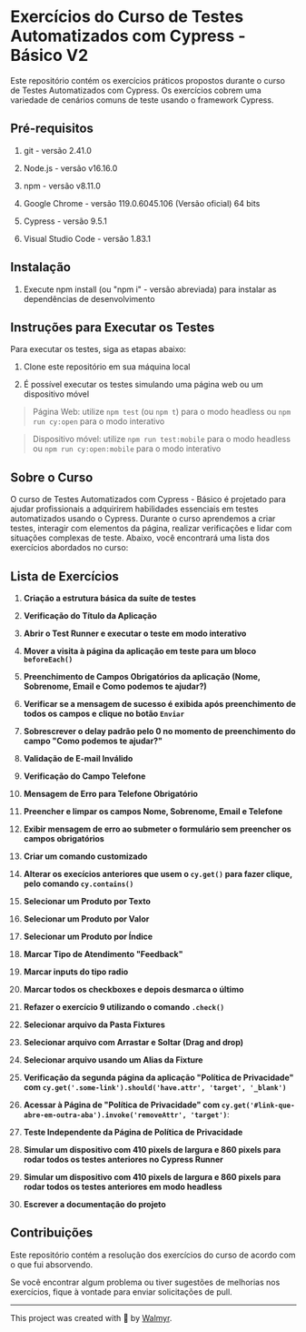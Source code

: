 # Exercícios do Curso de Testes Automatizados com Cypress - Básico V2

Este repositório contém os exercícios práticos propostos durante o curso de Testes Automatizados com Cypress. Os exercícios cobrem uma variedade de cenários comuns de teste usando o framework Cypress.

## Pré-requisitos

1. git - versão 2.41.0

2. Node.js - versão v16.16.0

3. npm - versão v8.11.0

4. Google Chrome - versão 119.0.6045.106 (Versão oficial) 64 bits

5. Cypress - versão 9.5.1

6. Visual Studio Code - versão 1.83.1


## Instalação

1. Execute npm install (ou "npm i" - versão abreviada) para instalar as dependências de desenvolvimento

## Instruções para Executar os Testes

Para executar os testes, siga as etapas abaixo:

1. Clone este repositório em sua máquina local

2. É possível executar os testes simulando uma página web ou um dispositivo móvel

> Página Web: utilize `npm test` (ou `npm t`) para o modo headless ou `npm run cy:open` para o modo interativo

> Dispositivo móvel: utilize `npm run test:mobile` para o modo headless ou `npm run cy:open:mobile` para o modo interativo


## Sobre o Curso

O curso de Testes Automatizados com Cypress - Básico é projetado para ajudar profissionais a adquirirem habilidades essenciais em testes automatizados usando o Cypress. Durante o curso aprendemos a criar testes, interagir com elementos da página, realizar verificações e lidar com situações complexas de teste. Abaixo, você encontrará uma lista dos exercícios abordados no curso:

## Lista de Exercícios

1. **Criação a estrutura básica da suíte de testes**

2. **Verificação do Título da Aplicação**

3. **Abrir o Test Runner e executar o teste em modo interativo**

4. **Mover a visita à página da aplicação em teste para um bloco `beforeEach()`**

5. **Preenchimento de Campos Obrigatórios da aplicação (Nome, Sobrenome, Email e Como podemos te ajudar?)**

6. **Verificar se a mensagem de sucesso é exibida após preenchimento de todos os campos e clique no botão `Enviar`**

7. **Sobrescrever o delay padrão pelo 0 no momento de preenchimento do campo "Como podemos te ajudar?"**

8. **Validação de E-mail Inválido**

9. **Verificação do Campo Telefone**

10. **Mensagem de Erro para Telefone Obrigatório**

11. **Preencher e limpar os campos Nome, Sobrenome, Email e Telefone**

12. **Exibir mensagem de erro ao submeter o formulário sem preencher os campos obrigatórios**

13. **Criar um comando customizado**

14. **Alterar os execícios anteriores que usem o `cy.get()` para fazer clique, pelo comando `cy.contains()`**

15. **Selecionar um Produto por Texto**

16. **Selecionar um Produto por Valor**

17. **Selecionar um Produto por Índice**

18. **Marcar Tipo de Atendimento "Feedback"**

19. **Marcar inputs do tipo radio**

20. **Marcar todos os checkboxes e depois desmarca o último**

21. **Refazer o exercício 9 utilizando o comando `.check()`**

22. **Selecionar arquivo da Pasta Fixtures**

23. **Selecionar arquivo com Arrastar e Soltar (Drag and drop)**

24. **Selecionar arquivo usando um Alias da Fixture**

25. **Verificação da segunda página da aplicação "Política de Privacidade" com `cy.get('.some-link').should('have.attr', 'target', '_blank')`**

26. **Acessar à Página de "Política de Privacidade" com `cy.get('#link-que-abre-em-outra-aba').invoke('removeAttr', 'target')`**:

27. **Teste Independente da Página de Política de Privacidade**

28. **Simular um dispositivo com 410 pixels de largura e 860 pixels para rodar todos os testes anteriores no Cypress Runner**

29. **Simular um dispositivo com 410 pixels de largura e 860 pixels para rodar todos os testes anteriores em modo headless**

30. **Escrever a documentação do projeto**


## Contribuições

Este repositório contém a resolução dos exercícios do curso de acordo com o que fui absorvendo. 

Se você encontrar algum problema ou tiver sugestões de melhorias nos exercícios, fique à vontade para enviar solicitações de pull.

___

This project was created with 💚 by [Walmyr](https://walmyr.dev/).

